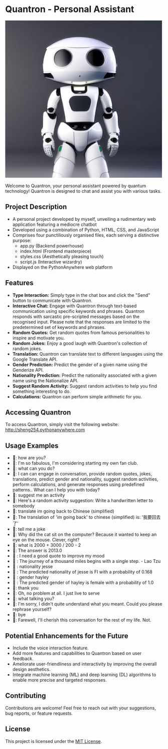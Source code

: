 # Quantron - Personal Assistant

![Quantron](static/Quantron.jpg)

Welcome to Quantron, your personal assistant powered by quantum technology! Quantron is designed to chat and assist you with various tasks.

## Project Description
- A personal project developed by myself, unveiling a rudimentary web application featuring a mediocre chatbot
- Developed using a combination of Python, HTML, CSS, and JavaScript
- Comprises four punctiliously organised files, each serving a distinctive purpose:
   - app.py (Backend powerhouse)
   - index.html (Frontend masterpiece)
   - styles.css (Aesthetically pleasing touch)
   - script.js (Interactive wizardry)
- Displayed on the PythonAnywhere web platform

## Features
- **Type Interaction:** Simply type in the chat box and click the "Send" button to communicate with Quantron.
- **Interactive Chat:** Engage with Quantron through text-based communication using specific keywords and phrases. Quantron responds with sarcastic pre-scripted messages based on the recognised input. Please note that the responses are limited to the predetermined set of keywords and phrases.
- **Random Quotes:** Get random quotes from famous personalities to inspire and motivate you.
- **Random Jokes:** Enjoy a good laugh with Quantron's collection of random jokes.
- **Translation:** Quantron can translate text to different languages using the Google Translate API.
- **Gender Prediction:** Predict the gender of a given name using the Genderize API.
- **Nationality Prediction:** Predict the nationality associated with a given name using the Nationalize API.
- **Suggest Random Activity:** Suggest random activities to help you find something interesting to do.
- **Calculations:** Quantron can perform simple arithmetic for you.

## Accessing Quantron
To access Quantron, simply visit the following website: http://sheng254.pythonanywhere.com

## Usage Examples 
- 🤔: how are you?
- 🤖: I'm so fabulous, I'm considering starting my own fan club.
- 🤔: what can you do?
- 🤖: I can can engage in conversation, provide random quotes, jokes, translations, predict gender and nationality, suggest random activities, perform calculations, and generate responses using predefined patterns.. What can I help you with today?
- 🤔: suggest me an activity
- 🤖: Here's a random activity suggestion: Write a handwritten letter to somebody
- 🤔: translate im going back to Chinese (simplified)
- 🤖: The translation of 'im going back' to chinese (simplified) is: '我要回去了'
- 🤔: tell me a joke
- 🤖: Why did the cat sit on the computer? Because it wanted to keep an eye on the mouse. Clever, right?
- 🤔: what is 2000 + 3000 / 200 - 2
- 🤖: The answer is 2013.0
- 🤔 : I need a good quote to improve my mood
- 🤖 : The journey of a thousand miles begins with a single step. - Lao Tzu
- 🤔 : nationality jesse
- 🤖 : The predicted nationality of jesse is FI with a probability of 0.168
- 🤔 : gender hayley
- 🤖 : The predicted gender of hayley is female with a probability of 1.0
- 🤔: thank you
- 🤖: Oh, no problem at all. I just live to serve
- 🤔: what talking you?
- 🤖: I'm sorry, I didn't quite understand what you meant. Could you please rephrase yourself?
- 🤔: bye
- 🤖: Farewell, I'll cherish this conversation for the rest of my life. Not.

## Potential Enhancements for the Future
- Include the voice interaction feature.
- Add more features and capabilities to Quantron based on user feedback.
- Ameliorate user-friendliness and interactivity by improving the overall design aesthetics.
- Integrate machine learning (ML) and deep learning (DL) algorithms to enable more precise and targeted responses.

## Contributing
Contributions are welcome! Feel free to reach out with your suggestions, bug reports, or feature requests.

## License
This project is licensed under the [MIT License](LICENSE).
